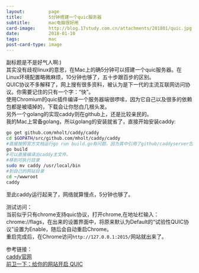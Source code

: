 ```yaml
---
layout:         page
title:          5分钟搭建一个quic服务器
subtitle:       mac电脑很好用
card-image:     http://blog.17study.com.cn/attachments/201801/quic.jpg
date:           2018-01-10
tags:           mac
post-card-type: image
---
```

副标题是不是好气人啊:)  
其实没有歧视linux的意思，在Mac上的确5分钟可以搭建一个quic服务器。在Linux环境配置略微麻烦，10分钟也够了，五十步跟百步的区别。  
QUIC协议不多解释了，网上搜有很多资料，被认为是下一代的主流互联网访问协议。你需要记住的只有一个字：“快”。  
使用Chromium的quic插件编译一个服务器端很啰嗦，因为它自己以及很多的依赖包都是被墙掉的，下载会让你愁白几根头发。  
另外一个golang的实现caddy则在github上，还是比较亲民的。  
我的Mac上常备golang，所以golang的安装就省了，直接开始安装caddy:
```bash
go get github.com/mholt/caddy/caddy
cd $GOPATH/src/github.com/mholt/caddy/caddy
#直接按照官方文档运行go run build.go有问题，因为其中引用了github/caddyserver包不存在，使用：
go build
#可以直接编译出caddy主文件。
#移到可执行目录
sudo mv caddy /usr/local/bin
#到自己的网站目录
cd ~/wwwroot
caddy
```
至此caddy运行起来了，网络就算慢点，5分钟也够了。  

测试访问：  
当前似乎只有chrome支持quic协议，打开chrome,在地址栏输入：chrome://flags，在出来的设置界面中，将原来默认为Default的“试验性QUIC协议”设置为Enable，随后会自动重启Chrome。  
重启完成后，在Chrome访问`http://127.0.0.1:2015/`网站就出来了。

参考链接：  
[caddy官网](https://github.com/mholt/caddy)  
[前卫一下：给你的网站开启 QUIC](https://www.bennythink.com/quic.html)  
